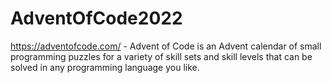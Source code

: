 # AdventOfCode2022
https://adventofcode.com/ - Advent of Code is an Advent calendar of small programming puzzles for a variety of skill sets and skill levels that can be solved in any programming language you like.
